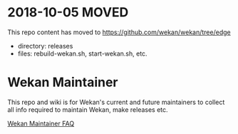 # 2018-10-05 MOVED

This repo content has moved to https://github.com/wekan/wekan/tree/edge
- directory: releases
- files: rebuild-wekan.sh, start-wekan.sh, etc.

# Wekan Maintainer

This repo and wiki is for Wekan's current and future
maintainers to collect all info required to maintain
Wekan, make releases etc.

[Wekan Maintainer FAQ](https://github.com/wekan/wekan-maintainer/wiki/FAQ)
